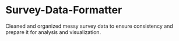 # Survey-Data-Formatter
Cleaned and organized messy survey data to ensure consistency and prepare it for analysis and visualization.
